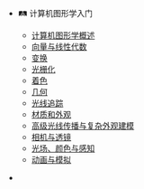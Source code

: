 - 🛤 计算机图形学入门
  - [计算机图形学概述](graphics/01-overview.md "计算机图形学概述 - 计算机图形学入门")
  - [向量与线性代数](graphics/02-linear-algebra.md "向量与线性代数 - 计算机图形学入门")
  - [变换](graphics/03~04-transformation.md "变换 - 计算机图形学入门")
  - [光栅化](graphics/05~06-rasterization.md "光栅化 - 计算机图形学入门")
  - [着色](graphics/07~09-shading.md "着色 - 计算机图形学入门")
  - [几何](graphics/10~12-geometry.md "几何 - 计算机图形学入门")
  - [光线追踪](graphics/13~16-raytracing.md "光线追踪 - 计算机图形学入门")
  - [材质和外观](graphics/17-materials-appearances.md "材质和外观 - 计算机图形学入门")
  - [高级光线传播与复杂外观建模](graphics/18-advanced-topic.md "高级光线传播与复杂外观建模 - 计算机图形学入门")
  - [相机与透镜](graphics/19-cameras-lenses.md "相机与透镜 - 计算机图形学入门")
  - [光场、颜色与感知](graphics/20-color-and-perception.md "光场、颜色与感知 - 计算机图形学入门")
  - [动画与模拟](graphics/21-22-animation.md "动画与模拟 - 计算机图形学入门")

- [](占位)